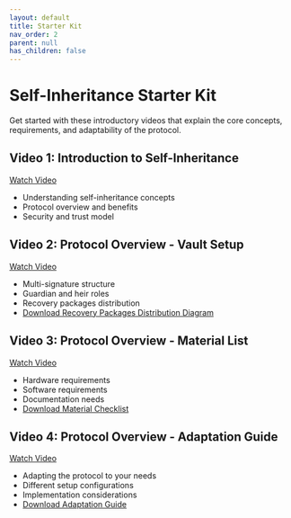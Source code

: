 ```yaml
---
layout: default
title: Starter Kit
nav_order: 2
parent: null
has_children: false
---
```


# Self-Inheritance Starter Kit

Get started with these introductory videos that explain the core concepts, requirements, and adaptability of the protocol.

## Video 1: Introduction to Self-Inheritance
[Watch Video](https://archive.org/details/the-bitcoin-backup-self-inheritance-protocol/Starter+Kit+V1.mp4)
- Understanding self-inheritance concepts
- Protocol overview and benefits
- Security and trust model

## Video 2: Protocol Overview - Vault Setup
[Watch Video](https://archive.org/details/the-bitcoin-backup-self-inheritance-protocol/Starter+Kit+V2.mp4)
- Multi-signature structure
- Guardian and heir roles
- Recovery packages distribution
- [Download Recovery Packages Distribution Diagram](link-to-pdf)

## Video 3: Protocol Overview - Material List
[Watch Video](https://archive.org/details/the-bitcoin-backup-self-inheritance-protocol/Starter+Kit+V3.mp4)
- Hardware requirements
- Software requirements
- Documentation needs
- [Download Material Checklist](link-to-pdf)

## Video 4: Protocol Overview - Adaptation Guide
[Watch Video](https://archive.org/details/the-bitcoin-backup-self-inheritance-protocol/Starter+Kit+V4.mp4)
- Adapting the protocol to your needs
- Different setup configurations
- Implementation considerations
- [Download Adaptation Guide](link-to-pdf)
